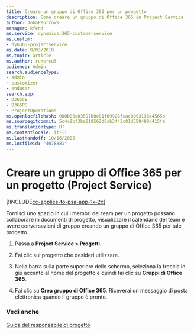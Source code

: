 ```yaml
---
title: Creare un gruppo di Office 365 per un progetto
description: Come creare un gruppo di Office 365 in Project Service
author: JohnPBurrows
manager: kfend
ms.service: dynamics-365-customerservice
ms.custom:
- dyn365-projectservice
ms.date: 8/03/2018
ms.topic: article
ms.author: ruhercul
audience: Admin
search.audienceType:
- admin
- customizer
- enduser
search.app:
- D365CE
- D365PS
- ProjectOperations
ms.openlocfilehash: 080b00e03597b0e81f09926fcac0093136a4565b
ms.sourcegitcommit: 5c4c9bf3ba018562d6cb3443c01d550489c415fa
ms.translationtype: HT
ms.contentlocale: it-IT
ms.lasthandoff: 10/16/2020
ms.locfileid: "4078881"
---
```

# <a name="create-an-office-365-group-for-a-project-project-service"></a>Creare un gruppo di Office 365 per un progetto (Project Service)

[!INCLUDE[cc-applies-to-psa-app-1x-2x](../includes/cc-applies-to-psa-app-1x-2x.md)]

Fornisci uno spazio in cui i membri del team per un progetto possano collaborare in documenti di progetto, visualizzare il calendario del team e avere conversazioni di gruppo creando un gruppo di Office 365 per tale progetto.  
  
1.  Passa a **Project Service > Progetti**.  
  
2.  Fai clic sul progetto che desideri utilizzare.  
  
3.  Nella barra sulla parte superiore dello schermo, seleziona la freccia in giù accanto al nome del progetto e quindi fai clic su **Gruppi di Office 365**.  
  
4.  Fai clic su **Crea gruppo di Office 365**. Riceverai un messaggio di posta elettronica quando il gruppo è pronto.  
  
### <a name="see-also"></a>Vedi anche  
 [Guida del responsabile di progetto](../psa/project-manager-guide.md)
